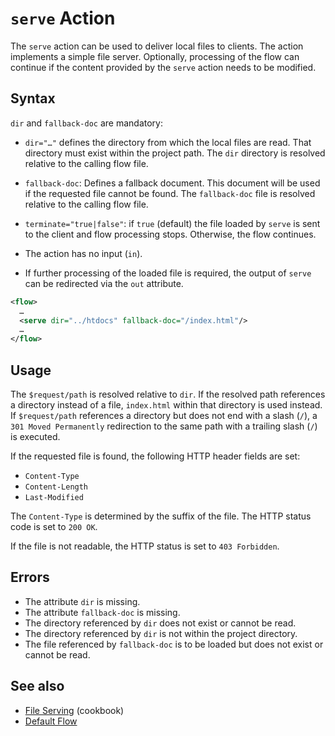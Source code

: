 # `serve` Action

The `serve` action can be used to deliver local files to clients. The action implements a simple file server. Optionally, processing of the flow can continue if the content provided by the `serve` action needs to be modified.

## Syntax

`dir` and `fallback-doc` are mandatory:

* `dir="…"` defines the directory from which the local files are read. That directory must exist within the project path. The `dir` directory is resolved relative to the calling flow file.
* `fallback-doc`: Defines a fallback document. This document will be used if the requested file cannot be found. The `fallback-doc` file is resolved relative to the calling flow file.
* `terminate="true|false"`: if `true` (default) the file loaded by `serve` is sent to the client and flow processing stops. Otherwise, the flow continues.

* The action has no input (`in`).
* If further processing of the loaded file is required, the output of `serve` can be redirected via the `out` attribute.

```xml
<flow>
  …
  <serve dir="../htdocs" fallback-doc="/index.html"/>
  …
</flow>
```

## Usage

The `$request/path` is resolved relative to `dir`. If the resolved path references a directory instead of a file, `index.html` within that directory is used instead. If `$request/path` references a directory but does not end with a slash (`/`), a `301 Moved Permanently` redirection to the same path with a trailing slash (`/`) is executed.

If the requested file is found, the following HTTP header fields are set:

* `Content-Type`
* `Content-Length`
* `Last-Modified`

The `Content-Type` is determined by the suffix of the file. The HTTP status code is set to `200 OK`.

If the file is not readable, the HTTP status is set to `403 Forbidden`.

## Errors

* The attribute `dir` is missing.
* The attribute `fallback-doc` is missing.
* The directory referenced by `dir` does not exist or cannot be read.
* The directory referenced by `dir` is not within the project directory.
* The file referenced by `fallback-doc` is to be loaded but does not exist or cannot be read.

## See also

* [File Serving](/cookbook/file-serving.md) (cookbook)
* [Default Flow](/reference/flow.md#default-flow)
